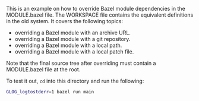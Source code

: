 This is an example on how to override Bazel module dependencies in the MODULE.bazel file. The WORKSPACE file contains the equivalent definitions in the old system. It covers the following topics:

- overriding a Bazel module with an archive URL.
- overriding a Bazel module with a git repository.
- overriding a Bazel module with a local path.
- overriding a Bazel module with a local patch file.

Note that the final source tree after overriding must contain a MODULE.bazel file at the root.

To test it out, `cd` into this directory and run the following:

```bash
GLOG_logtostderr=1 bazel run main
```
